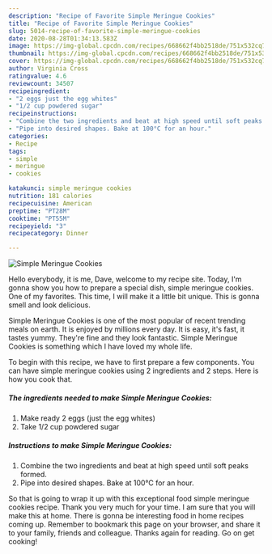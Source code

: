 ```yaml
---
description: "Recipe of Favorite Simple Meringue Cookies"
title: "Recipe of Favorite Simple Meringue Cookies"
slug: 5014-recipe-of-favorite-simple-meringue-cookies
date: 2020-08-28T01:34:13.583Z
image: https://img-global.cpcdn.com/recipes/668662f4bb2518de/751x532cq70/simple-meringue-cookies-recipe-main-photo.jpg
thumbnail: https://img-global.cpcdn.com/recipes/668662f4bb2518de/751x532cq70/simple-meringue-cookies-recipe-main-photo.jpg
cover: https://img-global.cpcdn.com/recipes/668662f4bb2518de/751x532cq70/simple-meringue-cookies-recipe-main-photo.jpg
author: Virginia Cross
ratingvalue: 4.6
reviewcount: 34507
recipeingredient:
- "2 eggs just the egg whites"
- "1/2 cup powdered sugar"
recipeinstructions:
- "Combine the two ingredients and beat at high speed until soft peaks formed."
- "Pipe into desired shapes. Bake at 100°C for an hour."
categories:
- Recipe
tags:
- simple
- meringue
- cookies

katakunci: simple meringue cookies 
nutrition: 181 calories
recipecuisine: American
preptime: "PT28M"
cooktime: "PT55M"
recipeyield: "3"
recipecategory: Dinner

---
```



![Simple Meringue Cookies](https://img-global.cpcdn.com/recipes/668662f4bb2518de/751x532cq70/simple-meringue-cookies-recipe-main-photo.jpg)

Hello everybody, it is me, Dave, welcome to my recipe site. Today, I'm gonna show you how to prepare a special dish, simple meringue cookies. One of my favorites. This time, I will make it a little bit unique. This is gonna smell and look delicious.



Simple Meringue Cookies is one of the most popular of recent trending meals on earth. It is enjoyed by millions every day. It is easy, it's fast, it tastes yummy. They're fine and they look fantastic. Simple Meringue Cookies is something which I have loved my whole life.


To begin with this recipe, we have to first prepare a few components. You can have simple meringue cookies using 2 ingredients and 2 steps. Here is how you cook that.

<!--inarticleads1-->

##### The ingredients needed to make Simple Meringue Cookies:

1. Make ready 2 eggs (just the egg whites)
1. Take 1/2 cup powdered sugar




<!--inarticleads2-->

##### Instructions to make Simple Meringue Cookies:

1. Combine the two ingredients and beat at high speed until soft peaks formed.
1. Pipe into desired shapes. Bake at 100°C for an hour.




So that is going to wrap it up with this exceptional food simple meringue cookies recipe. Thank you very much for your time. I am sure that you will make this at home. There is gonna be interesting food in home recipes coming up. Remember to bookmark this page on your browser, and share it to your family, friends and colleague. Thanks again for reading. Go on get cooking!
